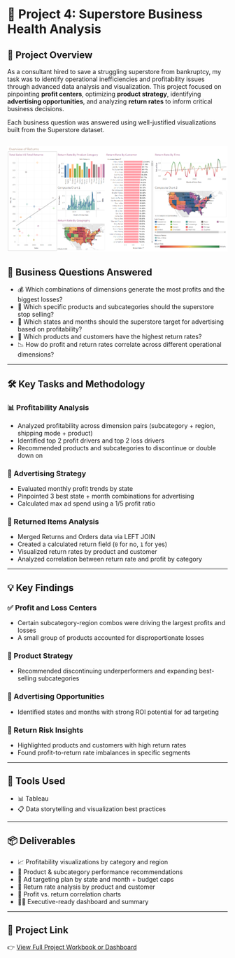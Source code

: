 # 🏬 Project 4: Superstore Business Health Analysis

## 🧭 Project Overview  
As a consultant hired to save a struggling superstore from bankruptcy, my task was to identify operational inefficiencies and profitability issues through advanced data analysis and visualization. This project focused on pinpointing **profit centers**, optimizing **product strategy**, identifying **advertising opportunities**, and analyzing **return rates** to inform critical business decisions.

Each business question was answered using well-justified visualizations built from the Superstore dataset.

![Alternative text](./4_1.PNG)
---

## 🧠 Business Questions Answered  
- 💰 Which combinations of dimensions generate the most profits and the biggest losses?  
- 🚫 Which specific products and subcategories should the superstore stop selling?  
- 📍 Which states and months should the superstore target for advertising based on profitability?  
- 🔁 Which products and customers have the highest return rates?  
- 📉 How do profit and return rates correlate across different operational dimensions?

---

## 🛠️ Key Tasks and Methodology

### 📊 Profitability Analysis  
- Analyzed profitability across dimension pairs (subcategory + region, shipping mode + product)  
- Identified top 2 profit drivers and top 2 loss drivers  
- Recommended products and subcategories to discontinue or double down on

### 📣 Advertising Strategy  
- Evaluated monthly profit trends by state  
- Pinpointed 3 best state + month combinations for advertising  
- Calculated max ad spend using a 1/5 profit ratio

### 🚨 Returned Items Analysis  
- Merged Returns and Orders data via LEFT JOIN  
- Created a calculated return field (`0` for no, `1` for yes)  
- Visualized return rates by product and customer  
- Analyzed correlation between return rate and profit by category

---

## 💡 Key Findings

### ✅ Profit and Loss Centers  
- Certain subcategory-region combos were driving the largest profits and losses  
- A small group of products accounted for disproportionate losses

### 🧾 Product Strategy  
- Recommended discontinuing underperformers and expanding best-selling subcategories

### 🎯 Advertising Opportunities  
- Identified states and months with strong ROI potential for ad targeting

### 🔄 Return Risk Insights  
- Highlighted products and customers with high return rates  
- Found profit-to-return rate imbalances in specific segments

---

## 🧰 Tools Used  
- 📊 Tableau 
- 📋 Data storytelling and visualization best practices

---

## 📦 Deliverables  
- 📈 Profitability visualizations by category and region  
- 🧩 Product & subcategory performance recommendations  
- 📍 Ad targeting plan by state and month + budget caps  
- 🔁 Return rate analysis by product and customer  
- 🔄 Profit vs. return correlation charts  
- 🧑‍💼 Executive-ready dashboard and summary

---

## 🔗 Project Link  
👉 [View Full Project Workbook or Dashboard](https://public.tableau.com/views/README_md3/SuperstoreAnalysis?:language=en-US&publish=yes&:sid=&:redirect=auth&:display_count=n&:origin=viz_share_link)

